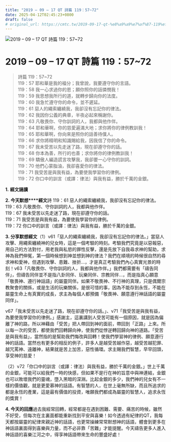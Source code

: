 ```yaml
---
title: "2019 – 09 – 17 QT 詩篇 119：57~72"
date: 2025-04-12T02:45:23+0800
draft: false
# original_url: https://cmtc.tw/2019-09-17-qt-%e8%a9%a9%e7%af%87-119%ef%bc%9a5772
---
```


![2019 – 09 – 17 QT 詩篇 119：57~72](/images/qt.jpg   "2019 – 09 – 17 QT 詩篇 119：57~72")

# 2019 – 09 – 17 QT 詩篇 119：57~72

> 詩篇 119：57~72  
> 119：57 耶和華是我的福分；我曾說，我要遵守你的言語。  
> 119：58 我一心求過你的恩；願你照你的話憐憫我！  
> 119：59 我思想我所行的道，就轉步歸向你的法度。  
> 119：60 我急忙遵守你的命令，並不遲延。  
> 119：61 惡人的繩索纏繞我，我卻沒有忘記你的律法。  
> 119：62 我因你公義的典章，半夜必起來稱謝你。  
> 119：63 凡敬畏你、守你訓詞的人，我都與他作伴。  
> 119：64 耶和華啊，你的慈愛遍滿大地；求你將你的律例教訓我！  
> 119：65 耶和華啊，你向來是照你的話善待僕人。  
> 119：66 求你將精明和知識賜給我，因我信了你的命令。  
> 119：67 我未受苦以先走迷了路，現在卻遵守你的話。  
> 119：68 你本為善，所行的也善；求你將你的律例教訓我！  
> 119：69 驕傲人編造謊言攻擊我，我卻要一心守你的訓詞。  
> 119：70 他們心蒙脂油，我卻喜愛你的律法。  
> 119：71 我受苦是與我有益，為要使我學習你的律例。  
> 119：72 你口中的訓言（或譯：律法）與我有益，勝於千萬的金銀。

**1.** **經文誦讀**

**2. 今天默想****經文**詩 119：61 惡人的繩索纏繞我，我卻沒有忘記你的律法。  
119：63 凡敬畏你、守你訓詞的人，我都與他作伴。  
119：67 我未受苦以先走迷了路，現在卻遵守你的話。  
119：71 我受苦是與我有益，為要使我學習你的律例。  
119：72 你口中的訓言（或譯：律法）與我有益，勝於千萬的金銀。

**3. 分享默想經文**（1）v61「惡人的繩索纏繞我，我卻沒有忘記你的律法。」當惡人攻擊、用繩索纏繞神的兒女時，這是一個考驗的時刻。考驗我們究竟是以惡報惡，用自己的方法對付，用老我與私慾的罪性反擊，還是先放下自我尋求神的幫助，求神為我們伸冤，第一個時候想到神並想到神的律法？我們在順境的時候很自然的尋求神和愛神，但遇到攻擊、患難、挫折…，才是真正考驗我們內心真實光景的時刻！v63「凡敬畏你、守你訓詞的人，我都與他作伴。」我們都需要有「禱告同伴」，但禱告同伴並不是指八卦同伴、玩樂同伴、宗教同伴…，而是指真心願意「敬畏神、遵行神話語」的屬靈同伴。如果不敬畏神、不行神的真理，只是偶爾宗教聚會的關係，或是生活的玩樂關係，是很可惜的事，因為不能存到永恆，不能在屬靈生命上有真實的成長，求主為每個人都預備「敬畏神、願意遵行神話語的屬靈同伴」。

v67「我未受苦以先走迷了路，現在卻遵守你的話。」、v71「我受苦是與我有益，為要使我學習你的律例。」感謝主，這裏講到人受苦可能有一個原因，就是因為偏離了神的路，所以神藉由「受苦」把人帶回到神的面前，帶回到「正路」上來。所以每一次的受苦，都使我們回轉歸向神，使我們從悖逆轉回歸向神的道路。「受苦是與我有益」，當然指的是幫助我們悔改與回轉！使我們學習神的律例、願意遵行神的話語。當然也有更多的相反的例子，許多人是越受苦越作惡，越受苦越犯罪、越咒罵神、遠離神，結果就是苦上加苦，惡性循環。求主賜我們智慧，早早回頭，享受神的慈愛！

（2）v72「你口中的訓言（或譯：律法）與我有益，勝於千萬的金銀。」世上千萬的金銀，可能可以給我們一時的快感，但如果不是行在神的旨意中與神連結，金銀也可以敗壞我們的靈魂，墮入黑暗的深淵。比起金銀的多少，我們神的兒女有不一樣的價值觀，就是更愛慕神的話語。有智慧的人，在世上毫無所缺，而且所追求的都是永恆的產業，這是最有價值的投資，唯願我們都成為屬靈的智慧人，追求永恆的獎賞！

**4. 今天的回應**過去我經常回轉，經常都是在遇到困難、需要、痛苦的時候，雖然不好受，但每次在主裏面都能重新找到平安與喜樂！如今透過有紀律的QT，我每天都按屬靈的紀律來親近神的話語，也更常操練常常默想神的話語，體會到更多在神話語裏面得到喜樂與力量，而不必非靠「苦難」才能提醒。今天禱告更多人進入神話語的喜樂江河之中，得享神話語帶來生命的豐盛好處！